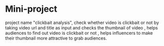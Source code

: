 # Mini-project
project name "clickbait analysis",
check whether video is clickbait or not by taking video url and title as input and checks the thumbnail of video ,
helps audiences to find out video is clickbait or not ,
helps influencers to make their thumbnail more attractive to grab audiences. 
